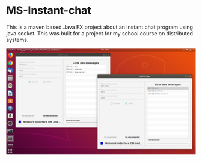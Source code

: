 # MS-Instant-chat
This is a maven based Java FX project about an instant chat program using java socket.
This was built for a project for my school course on distributed systems.

![before connection established](https://github.com/mssm199996/MS-Instant-chat/blob/master/Capture%20d%E2%80%99%C3%A9cran%20de%202019-07-26%2016-41-39.png)

